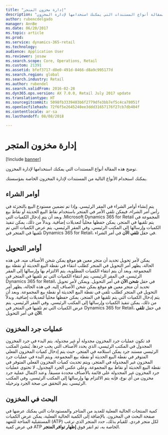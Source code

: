 ```yaml
---
title: "إدارة مخزون المتجر‬"
description: "توضح هذه المقالة أنواع المستندات التي يمكنك استخدامها لإدارة المخزون."
author: rubencdelgado
manager: AnnBe
ms.date: 06/20/2017
ms.topic: article
ms.prod: 
ms.service: dynamics-365-retail
ms.technology: 
audience: Application User
ms.reviewer: josaw
ms.search.scope: Core, Operations, Retail
ms.custom: 21391
ms.assetid: bfef3717-d0e0-491d-8466-d8a9c995177d
ms.search.region: global
ms.search.industry: Retail
ms.author: rubendel
ms.search.validFrom: 2016-02-28
ms.dyn365.ops.version: AX 7.0.0, Retail July 2017 update
ms.translationtype: HT
ms.sourcegitcommit: 5098fb3339403b6f2779dfe3bb7ef5c4ca78051f
ms.openlocfilehash: 72f6f5e2645240ee3ddd31657176f27cb7db404f
ms.contentlocale: ar-sa
ms.lasthandoff: 08/08/2018

---
```


# <a name="store-inventory-management"></a>إدارة مخزون المتجر‬

[!include [banner](includes/banner.md)]

توضح هذه المقالة أنواع المستندات التي يمكنك استخدامها لإدارة المخزون.

يمكنك استخدام الأنواع التالية من المستندات لإدارة المخزون الخاصة بمؤسستك.

## <a name="purchase-orders"></a>أوامر الشراء
يتم إنشاء أوامر الشراء في المقر الرئيسي. ‏‫وإذا تم تضمين مستودع البيع بالتجزئة في رأس أمر الشراء، فيمكن تلقي الأمر في المتجر باستخدام نقاط البيع الحديثة أو نقاط بيع المجموعة في Microsoft Dynamics 365 for Retail. وبعد أن يتم إدخال الكميات التي يتم تلقيها في المتجر، يمكن حفظها محلياً لتعديلات إضافية.‬ وبدلاً من ذلك، يمكن تنفيذ الكميات وإرسالها إلى المكتب الرئيسي. وفي المقر الرئيسي، يتم عرض الكميات التي تم تلقيها في المتجر في Dynamics 365 for Retail، في حقل **تلقي الآن** في أمر الشراء.

## <a name="transfer-orders"></a>أوامر التحويل
يمكن لأمر تحويل تحديد أن متجر معين هو موقع يمكن شحن الأصناف منه. في هذه الحالة، يظهر أمر التحويل في المتجر كطلب انتقاء في نقطة البيع الحديثة أو نقطة بيع المجموعة. وبعد أن يتم انتقاء الكميات المطلوبة، يتم الالتزام بها وإرسالها إلى المقر الرئيسي.‬ في المقر الرئيسي، يتم انتقاء الكميات التي تم تلقيها في المتجر في Dynamics 365 for Retail، في حقل **شحن الآن** في أمر التحويل. ويمكن لأمر تحويل تحديد أن متجر معين هو موقع يمكن شحن الأصناف إليه. في هذه الحالة، يظهر أمر التحويل في المتجر كطلب تلقي في نقطة البيع الحديثة أو نقطة بيع المجموعة. وبعد أن يتم إدخال الكميات التي يتم تلقيها في المتجر، يمكن حفظها محلياً لتعديلات إضافية.‬ وبدلاً من ذلك، يمكن تنفيذ الكميات وإرسالها إلى المكتب الرئيسي. وفي المقر الرئيسي، يتم عرض الكميات التي تم تلقيها في المتجر في Dynamics 365 for Retail، في حقل **تلقي الآن** في أمر التحويل.

## <a name="stock-counts"></a>عمليات جرد المخزون
قد تكون عمليات جرد المخزون مجدولة أو غير مجدولة. يتم البدء في جرد المخزون المجدول في المكتب الرئيسي، الذي يحدد الأصناف التي يجب جردها. يُنشئ المكتب الرئيسي مستند جرد يمكن استلامه في المتجر، حيث يتم إدخال كميات المخزون الفعلي المتوفر في نقطة البيع الحديثة أو نقطة بيع المجموعة. ويتم البدء في عمليات جرد المخزون غير المجدولة في المتجر، ويتم تحديث كميات المخزون الفعلي المتوفر في نقطة البيع الحديثة أو نقاط بيع المجموعة. وعلى عكس الجرد المجدول، لا تحتوي عمليات جرد المخزون غير المجدولة على قائمة بالأصناف محددة مسبقاً.‬ وعند اكتمال عملية جرد مخزون من أي نوع، فإنه يتم الالتزام بها وإرسالها إلى المكتب الرئيسي. وفي المكتب الرئيسي، يتم التحقق من صحة الجرد وترحيله.

## <a name="inventory-lookup"></a>البحث في المخزون
كمية المنتجات الحالية الفعلية للعديد من المتاجر والمستودعات التي يمكنك عرضها في صفحة البحث في المخزون. بالإضافة إلى الكمية الحالية الفعلية، يمكن عرض الكميات المستقبلية المتاحة للتعهد (ATP) لكل متجر فردي. للقيام بذلك، حدد المتجر الذي ترغب في عرض كمية ATP الخاصة به، ثم انقر فوق **إظهار توافر المتجر‬**.





